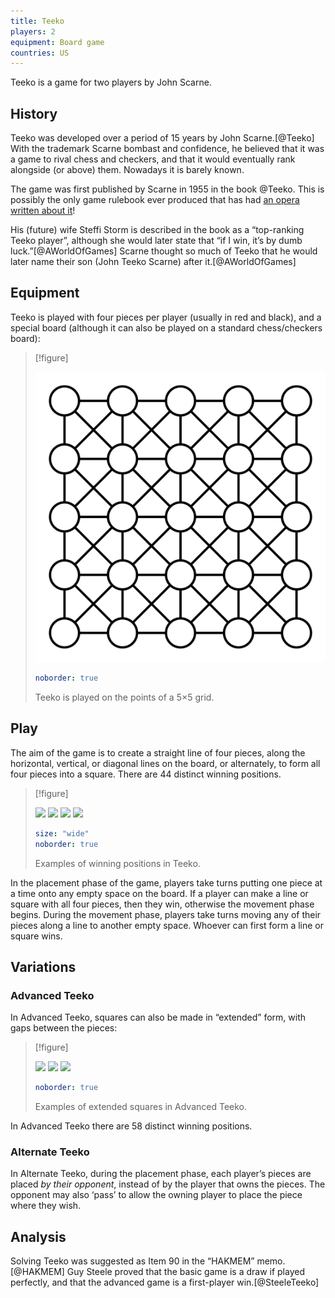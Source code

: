 ```yaml
---
title: Teeko
players: 2
equipment: Board game
countries: US
---
```


<p class="lead">Teeko is a game for two players by John Scarne.</p>

## History

Teeko was developed over a period of 15 years by John Scarne.[@Teeko] With the
trademark Scarne bombast and confidence, he believed that it was a game to rival
chess and checkers, and that it would eventually rank alongside (or above) them.
Nowadays it is barely known.

The game was first published by Scarne in 1955 in the book @Teeko. This is
possibly the only game rulebook ever produced that has had [an opera written
about it](https://www.quinapalus.com/musical.html)!

His (future) wife Steffi Storm is described in the book as a “top-ranking Teeko
player”, although she would later state that “if I win, it’s by dumb
luck.”[@AWorldOfGames] Scarne thought so much of Teeko that he would later name
their son (John Teeko Scarne) after it.[@AWorldOfGames]

## Equipment

Teeko is played with four pieces per player (usually in red and black), and a
special board (although it can also be played on a standard chess/checkers
board):

> [!figure]
> 
> ![](teeko.svg)
>
> ```yaml
> noborder: true
> ```
>
> Teeko is played on the points of a 5×5 grid.

## Play

The aim of the game is to create a straight line of four pieces, along the
horizontal, vertical, or diagonal lines on the board, or alternately, to form
all four pieces into a square. There are 44 distinct winning positions.

> [!figure]
> 
> ![](teeko-line.svg)
> ![](teeko-vertline.svg)
> ![](teeko-diag.svg)
> ![](teeko-square.svg)
>
> ```yaml
> size: "wide"
> noborder: true
> ```
>
> Examples of winning positions in Teeko.


In the placement phase of the game, players take turns putting one piece at a
time onto any empty space on the board. If a player can make a line or square
with all four pieces, then they win, otherwise the movement phase begins. During
the movement phase, players take turns moving any of their pieces along a line
to another empty space. Whoever can first form a line or square wins.

## Variations

### Advanced Teeko

In Advanced Teeko, squares can also be made in “extended” form, with gaps between the pieces:

> [!figure]
>
> ![](teeko-square-2.svg)
> ![](teeko-square-3.svg)
> ![](teeko-square-4.svg)
>
> ```yaml
> noborder: true
> ```
>
> Examples of extended squares in Advanced Teeko.


In Advanced Teeko there are 58 distinct winning positions.

### Alternate Teeko

In Alternate Teeko, during the placement phase, each player’s pieces are placed
*by their opponent*, instead of by the player that owns the pieces. The
opponent may also ‘pass’ to allow the owning player to place the piece where
they wish.

## Analysis

Solving Teeko was suggested as Item 90 in the “HAKMEM” memo.[@HAKMEM] Guy Steele
proved that the basic game is a draw if played perfectly, and that the advanced
game is a first-player win.[@SteeleTeeko]
